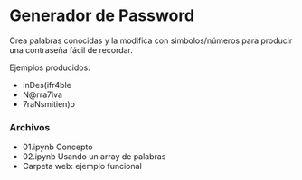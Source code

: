 # Generador de Password
Crea palabras conocidas y la modifica con simbolos/números para producir una contraseña fácil de recordar.

Ejemplos producidos: 
- inDes(ifr4ble
- N@rra7iva
- 7raNsmitien)o

### Archivos
- 01.ipynb Concepto
- 02.ipynb Usando un array de palabras
- Carpeta web: ejemplo funcional 